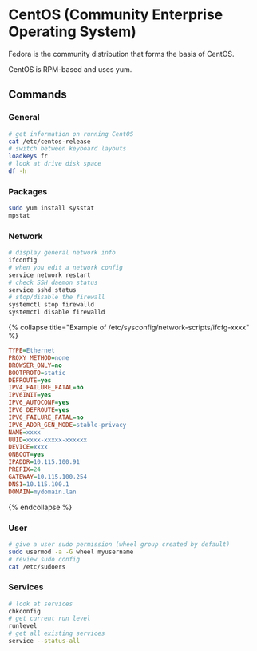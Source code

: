 # CentOS (Community Enterprise Operating System)

Fedora is the community distribution that forms the basis of CentOS.

CentOS is RPM-based and uses yum.

## Commands

### General

```bash
# get information on running CentOS
cat /etc/centos-release
# switch between keyboard layouts
loadkeys fr
# look at drive disk space
df -h
```

### Packages

```bash
sudo yum install sysstat
mpstat
```

### Network

```bash
# display general network info
ifconfig
# when you edit a network config
service network restart
# check SSH daemon status
service sshd status
# stop/disable the firewall
systemctl stop firewalld
systemctl disable firewalld
```

{% collapse title="Example of /etc/sysconfig/network-scripts/ifcfg-xxxx" %}

  ```ini
  TYPE=Ethernet
  PROXY_METHOD=none
  BROWSER_ONLY=no
  BOOTPROTO=static
  DEFROUTE=yes
  IPV4_FAILURE_FATAL=no
  IPV6INIT=yes
  IPV6_AUTOCONF=yes
  IPV6_DEFROUTE=yes
  IPV6_FAILURE_FATAL=no
  IPV6_ADDR_GEN_MODE=stable-privacy
  NAME=xxxx
  UUID=xxxx-xxxxx-xxxxxx
  DEVICE=xxxx
  ONBOOT=yes
  IPADDR=10.115.100.91
  PREFIX=24
  GATEWAY=10.115.100.254
  DNS1=10.115.100.1
  DOMAIN=mydomain.lan
  ```
  
{% endcollapse %}

### User

```bash
# give a user sudo permission (wheel group created by default)
sudo usermod -a -G wheel myusername
# review sudo config
cat /etc/sudoers
```

### Services

```bash
# look at services
chkconfig
# get current run level
runlevel
# get all existing services
service --status-all
```
